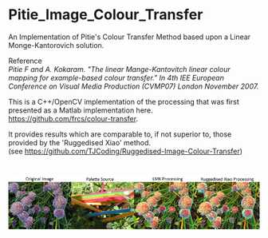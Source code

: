 # Pitie_Image_Colour_Transfer
An Implementation of Pitie's Colour Transfer Method based upon a Linear Monge-Kantorovich solution.



Reference   
*Pitie F and A. Kokaram. "The linear Mange-Kantovitch linear colour mapping for example-based colour transfer."
In 4th IEE European Conference on Visual Media Production (CVMP07) London November 2007.*

This is a C++/OpenCV implementation of the processing that was first presented as a Matlab implementation here.  
https://github.com/frcs/colour-transfer.

It provides results which are comparable to, if not superior to, those provided by the 'Ruggedised Xiao' method.  
(see https://github.com/TJCoding/Ruggedised-Image-Colour-Transfer)



#  
#  

![Composite of Flower Image: Inputs and Outputs](Documents/Images/Composite.jpg?raw=true)
